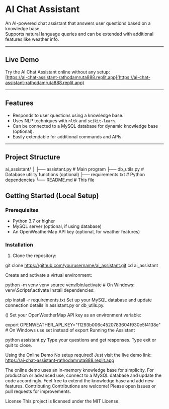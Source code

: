 # AI Chat Assistant

An AI-powered chat assistant that answers user questions based on a knowledge base.  
Supports natural language queries and can be extended with additional features like weather info.

---

## Live Demo

Try the AI Chat Assistant online without any setup:  
[https://ai-chat-assistant-rathodamruta888.replit.app](https://ai-chat-assistant-rathodamruta888.replit.app)

---

## Features

- Responds to user questions using a knowledge base.
- Uses NLP techniques with `nltk` and `scikit-learn`.
- Can be connected to a MySQL database for dynamic knowledge base (optional).
- Easily extendable for additional commands and APIs.

---

## Project Structure
ai_assistant/ │ ├── assistant.py # Main program ├── db_utils.py # Database utility functions (optional) ├── requirements.txt # Python dependencies └── README.md # This file



## Getting Started (Local Setup)

### Prerequisites

- Python 3.7 or higher
- MySQL server (optional, if using database)
- An OpenWeatherMap API key (optional, for weather features)

### Installation

1. Clone the repository:


git clone https://github.com/yourusername/ai_assistant.git
cd ai_assistant

Create and activate a virtual environment:

python -m venv venv
source venv/bin/activate  # On Windows: venv\Scripts\activate
Install dependencies:

pip install -r requirements.txt
 Set up your MySQL database and update connection details in assistant.py or db_utils.py.

() Set your OpenWeatherMap API key as an environment variable:


export OPENWEATHER_API_KEY="f1293b006c4520783604f930e5f4138e"  # On Windows use set instead of export
Running the Assistant

python assistant.py
Type your questions and get responses. Type exit or quit to close.

Using the Online Demo
No setup required! Just visit the live demo link:
https://ai-chat-assistant-rathodamruta888.replit.app


The online demo uses an in-memory knowledge base for simplicity.
For production or advanced use, connect to a MySQL database and update the code accordingly.
Feel free to extend the knowledge base and add new features.
Contributing
Contributions are welcome! Please open issues or pull requests for improvements.

License
This project is licensed under the MIT License.

